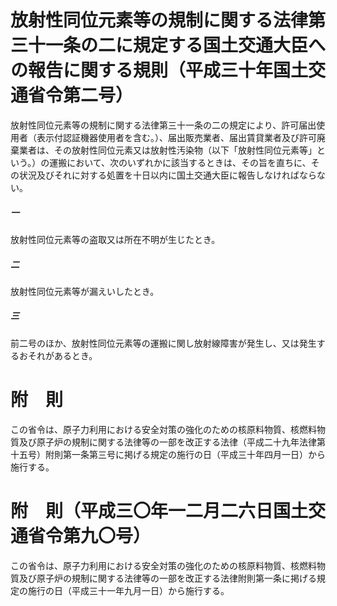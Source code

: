 # 放射性同位元素等の規制に関する法律第三十一条の二に規定する国土交通大臣への報告に関する規則（平成三十年国土交通省令第二号）
放射性同位元素等の規制に関する法律第三十一条の二の規定により、許可届出使用者（表示付認証機器使用者を含む。）、届出販売業者、届出賃貸業者及び許可廃棄業者は、その放射性同位元素又は放射性汚染物（以下「放射性同位元素等」という。）の運搬において、次のいずれかに該当するときは、その旨を直ちに、その状況及びそれに対する処置を十日以内に国土交通大臣に報告しなければならない。
##### 一
放射性同位元素等の盗取又は所在不明が生じたとき。
##### 二
放射性同位元素等が漏えいしたとき。
##### 三
前二号のほか、放射性同位元素等の運搬に関し放射線障害が発生し、又は発生するおそれがあるとき。
# 附　則
この省令は、原子力利用における安全対策の強化のための核原料物質、核燃料物質及び原子炉の規制に関する法律等の一部を改正する法律（平成二十九年法律第十五号）附則第一条第三号に掲げる規定の施行の日（平成三十年四月一日）から施行する。
# 附　則（平成三〇年一二月二六日国土交通省令第九〇号）
この省令は、原子力利用における安全対策の強化のための核原料物質、核燃料物質及び原子炉の規制に関する法律等の一部を改正する法律附則第一条に掲げる規定の施行の日（平成三十一年九月一日）から施行する。
